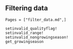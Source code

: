 ## Filtering data
```@index
Pages = ["filter_data.md",]
```

```@docs
setinvalid_qualityflag!
setinvalid_range!
setinvalid_nongrowingseason!
get_growingseason
```
